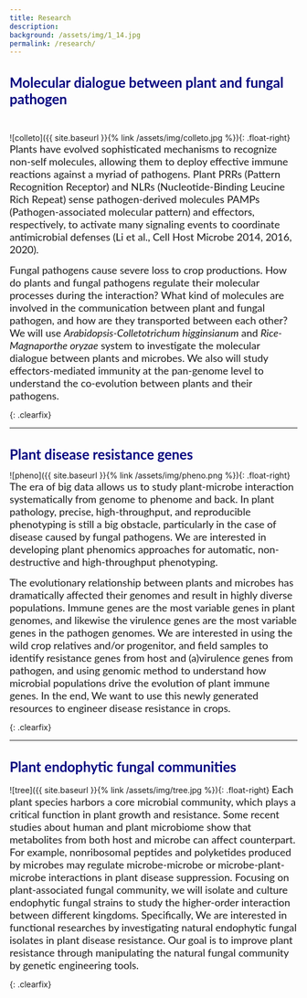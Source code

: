```yaml
---
title: Research
description:   
background: /assets/img/1_14.jpg
permalink: /research/
---
```


<br/>

<font face="Lato" size="5" color="#00007f">
 <b>Molecular dialogue between plant and fungal pathogen</b>
</font>

&nbsp;

![colleto]({{ site.baseurl }}{% link /assets/img/colleto.jpg %}){: .float-right}
<font face="Lato" size="4">Plants have evolved sophisticated mechanisms to recognize non-self molecules, allowing them to deploy effective immune reactions against a myriad of pathogens. Plant PRRs (Pattern Recognition Receptor) and NLRs (Nucleotide-Binding Leucine Rich Repeat) sense pathogen-derived molecules PAMPs (Pathogen-associated molecular pattern) and effectors, respectively, to activate many signaling events to coordinate antimicrobial defenses (Li et al., Cell Host Microbe 2014, 2016, 2020).

Fungal pathogens cause severe loss to crop productions. How do plants and fungal pathogens regulate their molecular processes during the interaction? What kind of molecules are involved in the communication between plant and fungal pathogen, and how are they transported between each other? We will use _Arabidopsis-Colletotrichum higginsianum_ and _Rice-Magnaporthe oryzae_ system to investigate the molecular dialogue between plants and microbes. We also will study effectors-mediated immunity at the pan-genome level to understand the co-evolution between plants and their pathogens.</font>
 
 {: .clearfix} 


---

<br/>
  
<font face="Lato" size="5" color="#00007f">
 <b>Plant disease resistance genes</b>
</font>
&nbsp;
  
![pheno]({{ site.baseurl }}{% link /assets/img/pheno.png %}){: .float-right}
<font face="Lato" size="4">The era of big data allows us to study plant-microbe interaction systematically from genome to phenome and back. In plant pathology, precise, high-throughput, and reproducible phenotyping is still a big obstacle, particularly in the case of disease caused by fungal pathogens. We are interested in developing plant phenomics approaches for automatic, non-destructive and high-throughput phenotyping.

The evolutionary relationship between plants and microbes has dramatically affected their genomes and result in highly diverse populations. Immune genes are the most variable genes in plant genomes, and likewise the virulence genes are the most variable genes in the pathogen genomes. We are interested in using the wild crop relatives and/or progenitor, and field samples to identify resistance genes from host and (a)virulence genes from pathogen, and using genomic method to understand how microbial populations drive the evolution of plant immune genes. In the end, We want to use this newly generated resources to engineer disease resistance in crops.</font>

{: .clearfix} 


---

<br/>

<font face="Lato" size="5" color="#00007f">
 <b>Plant endophytic fungal communities</b>
</font>
&nbsp;

![tree]({{ site.baseurl }}{% link /assets/img/tree.jpg %}){: .float-right}
<font face="Lato" size="4">Each plant species harbors a core microbial community, which plays a critical function in plant growth and resistance. Some recent studies about human and plant microbiome show that metabolites from both host and microbe can affect counterpart. For example, nonribosomal peptides and polyketides produced by microbes may regulate microbe-microbe or microbe-plant-microbe interactions in plant disease suppression. Focusing on plant-associated fungal community, we will isolate and culture endophytic fungal strains to study the higher-order interaction between different kingdoms. Specifically, We are interested in functional researches by investigating natural endophytic fungal isolates in plant disease resistance. Our goal is to improve plant resistance through manipulating the natural fungal community by genetic engineering tools.</font>

{: .clearfix} 


